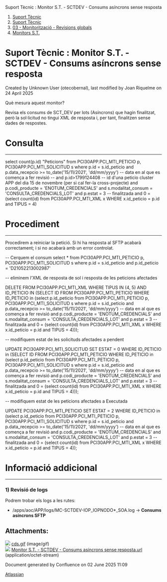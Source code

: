 Suport Tècnic : Monitor S.T. - SCTDEV - Consums asíncrons sense resposta  

1.  [Suport Tècnic](index.md)
2.  [Suport Tècnic](13893782.md)
3.  [03 - Monitorització - Revisions globals](26313327.md)
4.  [Monitors S.T.](Monitors-S.T._41522177.md)

Suport Tècnic : Monitor S.T. - SCTDEV - Consums asíncrons sense resposta
========================================================================

Created by Unknown User (otecobernal), last modified by Joan Riquelme on 24 April 2025

Què mesura aquest monitor?

Revisa els consums de SCT\_DEV per lots (Asíncrons) que hagin finalitzat, però la sol·licitud no tingui XML de resposta i, per tant, finalitzen sense dades de respostes.

  

**Consulta**
============

* * *

select count(p.id) "Peticions"
  from PCI30APP.PCI\_MTI\_PETICIO p, PCI30APP.PCI\_MTI\_SOLICITUD s
 where p.id = s.id\_peticio
   and p.data\_recepcio >= to\_date('15/11/2021', 'dd/mm/yyyy') --  data en al que es comença a fer revisió
      -- and p.id>1799124408 -- id d'una peticio cluster APP del dia 15 de novembre (per si cal fer-la cross-projecte)
   and p.codi\_producte = 'ENOTUM\_CREDENCIALS'
   and s.modalitat\_consum = 'CONSULTA\_CREDENCIALS\_LOT'
   and p.estat = 3 -- finalitzada
   and 0 = (select count(id)
              from PCI30APP.PCI\_MTI\_XML x
             WHERE x.id\_peticio = p.id
               and TIPUS = 4)

**Procediment**
===============

* * *

Procedirem a reiniciar la petició. Si hi ha resposta al SFTP acabarà correctament; i si no acabarà amb un error controlat.

\-- Cerquem el consum
select \* from PCI30APP.PCI\_MTI\_PETICIO p, PCI30APP.PCI\_MTI\_SOLICITUD s
where p.id = s.id\_peticio
and p.id\_peticio = 'D21052213002987'

-- eliminem l'XML de resposta de sol i resposta de les peticions afectades
 
DELETE FROM PCI30APP.PCI\_MTI\_XML
 WHERE TIPUS IN (4, 5)
   AND ID\_PETICIO IN
       (SELECT ID
          FROM PCI30APP.PCI\_MTI\_PETICIO
         WHERE ID\_PETICIO in
               (select p.id\_peticio
                  from PCI30APP.PCI\_MTI\_PETICIO   p,
                       PCI30APP.PCI\_MTI\_SOLICITUD s
                 where p.id = s.id\_peticio
                   and p.data\_recepcio >= to\_date('15/11/2021', 'dd/mm/yyyy') --  data en al que es comença a fer revisió
                   and p.codi\_producte = 'ENOTUM\_CREDENCIALS'
                   and s.modalitat\_consum = 'CONSULTA\_CREDENCIALS\_LOT'
                   and p.estat = 3 -- finalitzada
                   and 0 = (select count(id)
                              from PCI30APP.PCI\_MTI\_XML x
                             WHERE x.id\_peticio = p.id
                               and TIPUS = 4)));
    
-- modifiquem estat de les solicituds afectades a pendent
       
UPDATE PCI30APP.PCI\_MTI\_SOLICITUD
   SET ESTAT = 0
 WHERE ID\_PETICIO in
       (SELECT ID
          FROM PCI30APP.PCI\_MTI\_PETICIO
         WHERE ID\_PETICIO in
               (select p.id\_peticio
                  from PCI30APP.PCI\_MTI\_PETICIO   p,
                       PCI30APP.PCI\_MTI\_SOLICITUD s
                 where p.id = s.id\_peticio
                   and p.data\_recepcio >= to\_date('15/11/2021', 'dd/mm/yyyy') --  data en al que es comença a fer revisió
                   and p.codi\_producte = 'ENOTUM\_CREDENCIALS'
                   and s.modalitat\_consum = 'CONSULTA\_CREDENCIALS\_LOT'
                   and p.estat = 3 -- finalitzada
                   and 0 = (select count(id)
                              from PCI30APP.PCI\_MTI\_XML x
                             WHERE x.id\_peticio = p.id
                               and TIPUS = 4)));

  
-- modifiquem estat de les peticions afectades a Executada
 
UPDATE PCI30APP.PCI\_MTI\_PETICIO
   SET ESTAT = 2
 WHERE ID\_PETICIO in
       (select p.id\_peticio
          from PCI30APP.PCI\_MTI\_PETICIO p, PCI30APP.PCI\_MTI\_SOLICITUD s
         where p.id = s.id\_peticio
           and p.data\_recepcio >= to\_date('15/11/2021', 'dd/mm/yyyy') --  data en al que es comença a fer revisió
           and p.codi\_producte = 'ENOTUM\_CREDENCIALS'
           and s.modalitat\_consum = 'CONSULTA\_CREDENCIALS\_LOT'
           and p.estat = 3 -- finalitzada
           and 0 = (select count(id)
                      from PCI30APP.PCI\_MTI\_XML x
                     WHERE x.id\_peticio = p.id
                       and TIPUS = 4));

**Informació addicional**
=========================

* * *

### 1) Revisió de logs

Podrem trobar els logs a les rutes:

*   /apps/aoc/APP/logs/MC-SCTDEV-IOP\_IOPNODO\*\_SOA.log → **Consums asíncrons SFTP** 

  

####   
  

  

Attachments:
------------

![](images/icons/bullet_blue.gif) [cds.gif](attachments/64979159/64979160.gif) (image/gif)  
![](images/icons/bullet_blue.gif) [Monitor S.T. - SCTDEV - Consums asíncrons sense resposta.url](attachments/64979159/64979162.url) (application/octet-stream)  

Document generated by Confluence on 02 June 2025 11:09

[Atlassian](http://www.atlassian.com/)